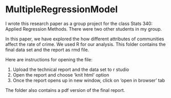 # MultipleRegressionModel

I wrote this research paper as a group project for the class Stats 340: Applied Regression Methods. There were two other students in my group.  

In this paper, we have explored the how different attributes of communities affect the rate of crime. We used R for our analysis. This folder contains the final data set and the report as rmd file. 

Here are instructions for opening the file:
1. Upload the technical report and the data set to r studio
2. Open the report and choose ‘knit html’ option
3. Once the report opens up in new window, click on ‘open in browser’ tab

The folder also contains a pdf version of the final report.
